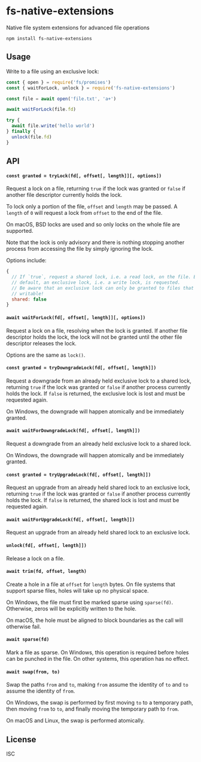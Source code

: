# fs-native-extensions

Native file system extensions for advanced file operations

```
npm install fs-native-extensions
```

## Usage

Write to a file using an exclusive lock:

``` js
const { open } = require('fs/promises')
const { waitForLock, unlock } = require('fs-native-extensions')

const file = await open('file.txt', 'a+')

await waitForLock(file.fd)

try {
  await file.write('hello world')
} finally {
  unlock(file.fd)
}
```

## API

#### `const granted = tryLock(fd[, offset[, length]][, options])`

Request a lock on a file, returning `true` if the lock was granted or `false` if another file descriptor currently holds the lock.

To lock only a portion of the file, `offset` and `length` may be passed. A `length` of `0` will request a lock from `offset` to the end of the file.

On macOS, BSD locks are used and so only locks on the whole file are supported.

Note that the lock is only advisory and there is nothing stopping another process from accessing the file by simply ignoring the lock.

Options include:

```js
{
  // If `true`, request a shared lock, i.e. a read lock, on the file. By
  // default, an exclusive lock, i.e. a write lock, is requested.
  // Be aware that an exclusive lock can only be granted to files that are
  // writable!
  shared: false
}
```

#### `await waitForLock(fd[, offset[, length]][, options])`

Request a lock on a file, resolving when the lock is granted. If another file descriptor holds the lock, the lock will not be granted until the other file descriptor releases the lock.

Options are the same as `lock()`.

#### `const granted = tryDowngradeLock(fd[, offset[, length]])`

Request a downgrade from an already held exclusive lock to a shared lock, returning `true` if the lock was granted or `false` if another process currently holds the lock. If `false` is returned, the exclusive lock is lost and must be requested again.

On Windows, the downgrade will happen atomically and be immediately granted.

#### `await waitForDowngradeLock(fd[, offset[, length]])`

Request a downgrade from an already held exclusive lock to a shared lock.

On Windows, the downgrade will happen atomically and be immediately granted.

#### `const granted = tryUpgradeLock(fd[, offset[, length]])`

Request an upgrade from an already held shared lock to an exclusive lock, returning `true` if the lock was granted or `false` if another process currently holds the lock. If `false` is returned, the shared lock is lost and must be requested again.

#### `await waitForUpgradeLock(fd[, offset[, length]])`

Request an upgrade from an already held shared lock to an exclusive lock.

#### `unlock(fd[, offset[, length]])`

Release a lock on a file.

#### `await trim(fd, offset, length)`

Create a hole in a file at `offset` for `length` bytes. On file systems that support sparse files, holes will take up no physical space.

On Windows, the file must first be marked sparse using `sparse(fd)`. Otherwise, zeros will be explicitly written to the hole.

On macOS, the hole must be aligned to block boundaries as the call will otherwise fail.

#### `await sparse(fd)`

Mark a file as sparse. On Windows, this operation is required before holes can be punched in the file. On other systems, this operation has no effect.

#### `await swap(from, to)`

Swap the paths `from` and `to`, making `from` assume the identity of `to` and `to` assume the identity of `from`.

On Windows, the swap is performed by first moving `to` to a temporary path, then moving `from` to `to`, and finally moving the temporary path to `from`.

On macOS and Linux, the swap is performed atomically.

## License

ISC
